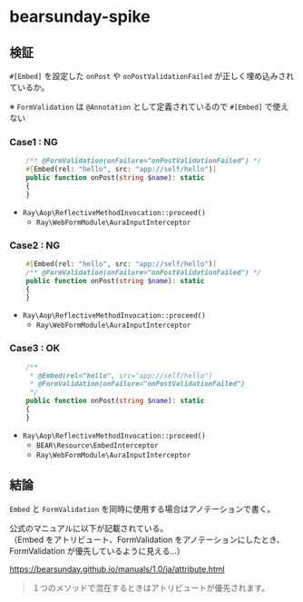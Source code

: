 # bearsunday-spike

## 検証

`#[Embed]` を設定した `onPost` や `onPostValidationFailed` が正しく埋め込みされているか。

※ `FormValidation` は `@Annotation` として定義されているので `#[Embed]` で使えない 

### Case1 : NG

```php
    /** @FormValidation(onFailure="onPostValidationFailed") */
    #[Embed(rel: "hello", src: "app://self/hello")]
    public function onPost(string $name): static
    {
    }
```

* `Ray\Aop\ReflectiveMethodInvocation::proceed()`
  * `Ray\WebFormModule\AuraInputInterceptor`

### Case2 : NG

```php
    #[Embed(rel: "hello", src: "app://self/hello")]
    /** @FormValidation(onFailure="onPostValidationFailed") */
    public function onPost(string $name): static
    {
    }
```

* `Ray\Aop\ReflectiveMethodInvocation::proceed()`
  * `Ray\WebFormModule\AuraInputInterceptor`

### Case3 : OK

```php
    /**
     * @Embed(rel="hello", src="app://self/hello")
     * @FormValidation(onFailure="onPostValidationFailed")
     */
    public function onPost(string $name): static
    {
    }
```

* `Ray\Aop\ReflectiveMethodInvocation::proceed()`
  * `BEAR\Resource\EmbedInterceptor`
  * `Ray\WebFormModule\AuraInputInterceptor`

## 結論

`Embed` と `FormValidation` を同時に使用する場合はアノテーションで書く。

公式のマニュアルに以下が記載されている。  
（Embed をアトリビュート、FormValidation をアノテーションにしたとき、FormValidation が優先しているように見える...）

https://bearsunday.github.io/manuals/1.0/ja/attribute.html
> １つのメソッドで混在するときはアトリビュートが優先されます。
